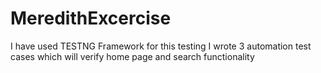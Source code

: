 # MeredithExcercise

I have used TESTNG Framework for this testing
I wrote 3 automation test cases which will verify home page and search functionality
